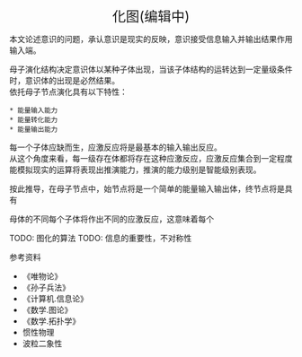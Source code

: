 <center><font size=5>化图(编辑中)</font></center>

本文论述意识的问题，承认意识是现实的反映，意识接受信息输入并输出结果作用输入端。<br/>

母子演化结构决定意识体以某种子体出现，当该子体结构的运转达到一定量级条件时，意识体的出现是必然结果。<br/>
依托母子节点演化具有以下特性：
```
* 能量输入能力
* 能量转化能力
* 能量输出能力
```
每一个子体应缺而生，应激反应将是最基本的输入输出反应。<br/>
从这个角度来看，每一级存在体都将存在这种应激反应，应激反应集合到一定程度能模拟现实的运算将表现出推演能力，推演的能力级别是智能级别表现。<br/>

按此推导，在母子节点中，始节点将是一个简单的能量输入输出体，终节点将是具有

母体的不同每个子体将作出不同的应激反应，这意味着每个

TODO: 图化的算法
TODO: 信息的重要性，不对称性

参考资料
* 《唯物论》
* 《孙子兵法》
* 《计算机.信息论》
* 《数学.图论》
* 《数学.拓扑学》
* 惯性物理
* 波粒二象性 


